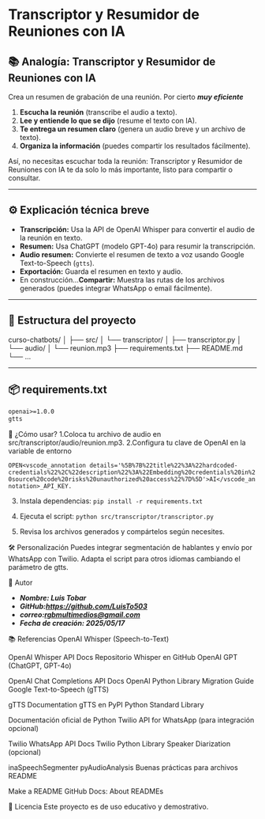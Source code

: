 # Transcriptor y Resumidor de Reuniones con IA

## 📚 Analogía: Transcriptor y Resumidor de Reuniones con IA

Crea un resumen de grabación de una reunión. Por cierto ***muy eficiente***

1. **Escucha la reunión** (transcribe el audio a texto).
2. **Lee y entiende lo que se dijo** (resume el texto con IA).
3. **Te entrega un resumen claro** (genera un audio breve y un archivo de texto).
4. **Organiza la información** (puedes compartir los resultados fácilmente).

Así, no necesitas escuchar toda la reunión: Transcriptor y Resumidor de Reuniones con IA te da solo lo más importante, listo para compartir o consultar.

---

## ⚙️ Explicación técnica breve

- **Transcripción:** Usa la API de OpenAI Whisper para convertir el audio de la reunión en texto.
- **Resumen:** Usa ChatGPT (modelo GPT-4o) para resumir la transcripción.
- **Audio resumen:** Convierte el resumen de texto a voz usando Google Text-to-Speech (`gtts`).
- **Exportación:** Guarda el resumen en texto y audio.
- En construcción...**Compartir:** Muestra las rutas de los archivos generados (puedes integrar WhatsApp o email fácilmente). 

---

## 📝 Estructura del proyecto
curso-chatbots/ │ ├── src/ │ └── transcriptor/ │ ├── transcriptor.py │ └── audio/ │ └── reunion.mp3 ├── requirements.txt ├── README.md └── ...


---

## 📦 requirements.txt

```txt
openai>=1.0.0
gtts
```

🚀 ¿Cómo usar?
1.Coloca tu archivo de audio en src/transcriptor/audio/reunion.mp3.
2.Configura tu clave de OpenAI en la variable de entorno 

```OPEN<vscode_annotation details='%5B%7B%22title%22%3A%22hardcoded-credentials%22%2C%22description%22%3A%22Embedding%20credentials%20in%20source%20code%20risks%20unauthorized%20access%22%7D%5D'>AI</vscode_annotation>_API_KEY.```

3. Instala dependencias:
```pip install -r requirements.txt```

4. Ejecuta el script:
```python src/transcriptor/transcriptor.py```

5. Revisa los archivos generados y compártelos según necesites.

🛠️ Personalización
Puedes integrar segmentación de hablantes y envío por WhatsApp con Twilio.
Adapta el script para otros idiomas cambiando el parámetro de gtts.

👤 Autor
- ***Nombre: Luis Tobar***
- ***GitHub:https://github.com/LuisTo503***
- ***correo:rgbmultimedios@gmail.com***
- ***Fecha de creación: 2025/05/17***

📚 Referencias
OpenAI Whisper (Speech-to-Text)

OpenAI Whisper API Docs
Repositorio Whisper en GitHub
OpenAI GPT (ChatGPT, GPT-4o)

OpenAI Chat Completions API Docs
OpenAI Python Library Migration Guide
Google Text-to-Speech (gTTS)

gTTS Documentation
gTTS en PyPI
Python Standard Library

Documentación oficial de Python
Twilio API for WhatsApp (para integración opcional)

Twilio WhatsApp API Docs
Twilio Python Library
Speaker Diarization (opcional)

inaSpeechSegmenter
pyAudioAnalysis
Buenas prácticas para archivos README

Make a README
GitHub Docs: About READMEs

📄 Licencia
Este proyecto es de uso educativo y demostrativo.
